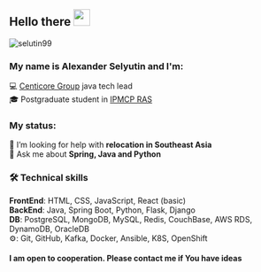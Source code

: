## Hello there <img src="https://raw.githubusercontent.com/iampavangandhi/iampavangandhi/master/gifs/Hi.gif" width="30px"/>
<p> <img src=https://komarev.com/ghpvc/?username=selutin99 alt=selutin99 /> </p>

### My name is Alexander Selyutin and I'm: 
💻 <a href="https://centicore.ru/" target="_blank">Centicore Group</a> java tech lead<br>
🎓 Postgraduate student in <a href="https://iptmuran.ru/personality/%D1%81%D0%B5%D0%BB%D1%8E%D1%82%D0%B8%D0%BD-%D0%B0%D0%BB%D0%B5%D0%BA%D1%81%D0%B0%D0%BD%D0%B4%D1%80-%D0%B4%D0%BC%D0%B8%D1%82%D1%80%D0%B8%D0%B5%D0%B2%D0%B8%D1%87/" target="_blank">IPMCP RAS</a><br>

### My status:
🤝 I’m looking for help with <b>relocation in Southeast Asia</b><br>
💬 Ask me about <b>Spring, Java and Python</b><br>

### 🛠 Technical skills
**FrontEnd**: HTML, CSS, JavaScript, React (basic)<br>
**BackEnd**: Java, Spring Boot, Python, Flask, Django<br>
**DB**: PostgreSQL, MongoDB, MySQL, Redis, CouchBase, AWS RDS, DynamoDB, OracleDB<br>
⚙: Git, GitHub, Kafka, Docker, Ansible, K8S, OpenShift<br>

#### I am open to cooperation. Please contact me if You have ideas
